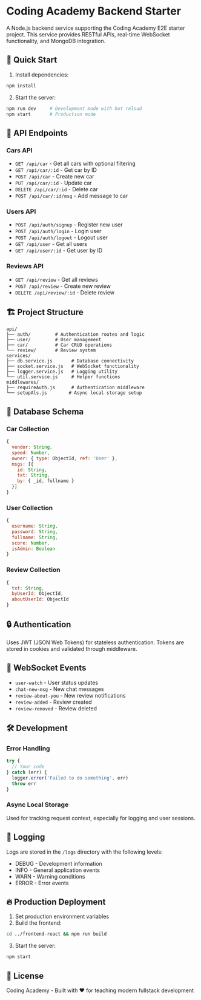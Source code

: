 # Coding Academy Backend Starter

A Node.js backend service supporting the Coding Academy E2E starter project. This service provides RESTful APIs, real-time WebSocket functionality, and MongoDB integration.

## 🚀 Quick Start

1. Install dependencies:
```bash
npm install
```

2. Start the server:
```bash
npm run dev     # Development mode with hot reload
npm start       # Production mode
```

## 📡 API Endpoints

### Cars API
- `GET /api/car` - Get all cars with optional filtering
- `GET /api/car/:id` - Get car by ID
- `POST /api/car` - Create new car
- `PUT /api/car/:id` - Update car
- `DELETE /api/car/:id` - Delete car
- `POST /api/car/:id/msg` - Add message to car

### Users API
- `POST /api/auth/signup` - Register new user
- `POST /api/auth/login` - Login user
- `POST /api/auth/logout` - Logout user
- `GET /api/user` - Get all users
- `GET /api/user/:id` - Get user by ID

### Reviews API
- `GET /api/review` - Get all reviews
- `POST /api/review` - Create new review
- `DELETE /api/review/:id` - Delete review

## 🏗️ Project Structure

```
api/
├── auth/         # Authentication routes and logic
├── user/         # User management
├── car/          # Car CRUD operations
└── review/       # Review system
services/
├── db.service.js       # Database connectivity
├── socket.service.js   # WebSocket functionality
├── logger.service.js   # Logging utility
└── util.service.js     # Helper functions
middlewares/
├── requireAuth.js      # Authentication middleware
└── setupAls.js        # Async local storage setup
```

## 💾 Database Schema

### Car Collection
```js
{
  vendor: String,
  speed: Number,
  owner: { type: ObjectId, ref: 'User' },
  msgs: [{
    id: String,
    txt: String,
    by: { _id, fullname }
  }]
}
```

### User Collection
```js
{
  username: String,
  password: String,
  fullname: String,
  score: Number,
  isAdmin: Boolean
}
```

### Review Collection
```js
{
  txt: String,
  byUserId: ObjectId,
  aboutUserId: ObjectId
}
```

## 🔒 Authentication

Uses JWT (JSON Web Tokens) for stateless authentication. Tokens are stored in cookies and validated through middleware.

## 🔌 WebSocket Events

- `user-watch` - User status updates
- `chat-new-msg` - New chat messages
- `review-about-you` - New review notifications
- `review-added` - Review created
- `review-removed` - Review deleted

## 🛠️ Development

### Error Handling
```js
try {
  // Your code
} catch (err) {
  logger.error('Failed to do something', err)
  throw err
}
```

### Async Local Storage
Used for tracking request context, especially for logging and user sessions.

## 📝 Logging

Logs are stored in the `/logs` directory with the following levels:
- DEBUG - Development information
- INFO - General application events
- WARN - Warning conditions
- ERROR - Error events

## 🔥 Production Deployment

1. Set production environment variables
2. Build the frontend:
```bash
cd ../frontend-react && npm run build
```
3. Start the server:
```bash
npm start
```

## 📄 License

Coding Academy - Built with ❤️ for teaching modern fullstack development
